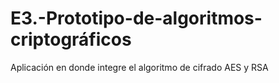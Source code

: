 # E3.-Prototipo-de-algoritmos-criptográficos

Aplicación en donde integre el algoritmo de cifrado AES y RSA
